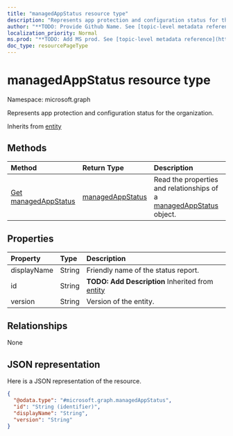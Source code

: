 ```yaml
---
title: "managedAppStatus resource type"
description: "Represents app protection and configuration status for the organization."
author: "**TODO: Provide Github Name. See [topic-level metadata reference](https://msgo.azurewebsites.net/add/document/guidelines/metadata.html#topic-level-metadata)**"
localization_priority: Normal
ms.prod: "**TODO: Add MS prod. See [topic-level metadata reference](https://msgo.azurewebsites.net/add/document/guidelines/metadata.html#topic-level-metadata)**"
doc_type: resourcePageType
---
```


# managedAppStatus resource type


Namespace: microsoft.graph

Represents app protection and configuration status for the organization.


Inherits from [entity](../resources/entity.md)

## Methods
|Method|Return Type|Description|
|:---|:---|:---|
|[Get managedAppStatus](../api/managedappstatus-get.md)|[managedAppStatus](../resources/managedappstatus.md)|Read the properties and relationships of a [managedAppStatus](../resources/managedappstatus.md) object.|

## Properties
|Property|Type|Description|
|:---|:---|:---|
|displayName|String|Friendly name of the status report.|
|id|String|**TODO: Add Description** Inherited from [entity](../resources/entity.md)|
|version|String|Version of the entity.|

## Relationships
None

## JSON representation
Here is a JSON representation of the resource.
<!-- {
  "blockType": "resource",
  "keyProperty": "id",
  "@odata.type": "microsoft.graph.managedAppStatus",
  "baseType": "microsoft.graph.entity",
  "openType": false
}
-->
``` json
{
  "@odata.type": "#microsoft.graph.managedAppStatus",
  "id": "String (identifier)",
  "displayName": "String",
  "version": "String"
}
```

